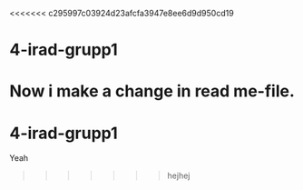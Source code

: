 <<<<<<< c295997c03924d23afcfa3947e8ee6d9d950cd19
# 4-irad-grupp1



Now i make a change in read me-file.
=======
# 4-irad-grupp1

Yeah
>>>>>>> hejhej
